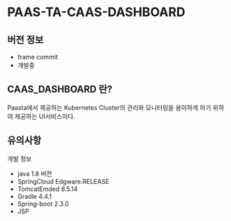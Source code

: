 # PAAS-TA-CAAS-DASHBOARD

## 버전 정보
 - frame commit
 - 개발중

## CAAS_DASHBOARD 란?
Paasta에서 제공하는 Kubernetes Cluster의 관리와 모니터링을 용이하게 하기 위하여 제공하는 UI서비스이다.


## 유의사항

개발 정보
- java 1.8 버전
- SpringCloud Edgware.RELEASE 
- TomcatEmded 8.5.14
- Gradle 4.4.1
- Spring-boot 2.3.0
- JSP


